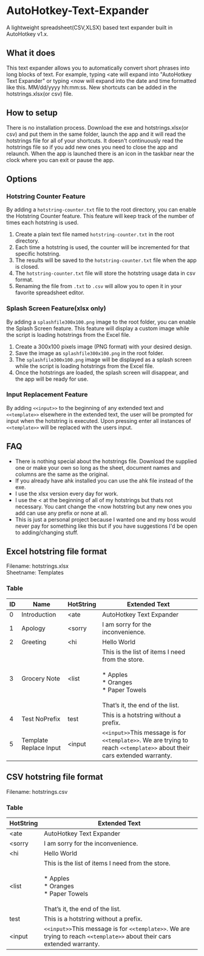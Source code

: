 # AutoHotkey-Text-Expander
A lightweight spreadsheet(CSV,XLSX) based text expander built in AutoHotkey v1.x.

## What it does
This text expander allows you to automatically convert short phrases into long blocks of text. For example, typing <ate will expand into "AutoHotkey Text Expander" or typing <now will expand into the date and time formatted like this. MM/dd/yyyy hh:mm:ss. New shortcuts can be added in the hotstrings.xlsx(or csv) file.

## How to setup
There is no installation process. Download the exe and hotstrings.xlsx(or csv) and put them in the same folder, launch the app and it will read the hotstrings file for all of your shortcuts. It doesn't continuously read the hotstrings file so if you add new ones you need to close the app and relaunch. When the app is launched there is an icon in the taskbar near the clock where you can exit or pause the app.

## Options

### Hotstring Counter Feature
By adding a `hotstring-counter.txt` file to the root directory, you can enable the Hotstring Counter feature. This feature will keep track of the number of times each hotstring is used.

1. Create a plain text file named `hotstring-counter.txt` in the root directory.
2. Each time a hotstring is used, the counter will be incremented for that specific hotstring.
3. The results will be saved to the `hotstring-counter.txt` file when the app is closed.
4. The `hotstring-counter.txt` file will store the hotstring usage data in csv format. 
5. Renaming the file from `.txt` to `.csv` will allow you to open it in your favorite spreadsheet editor. 

### Splash Screen Feature(xlsx only)
By adding a `splashfile300x100.png` image to the root folder, you can enable the Splash Screen feature. This feature will display a custom image while the script is loading hotstrings from the Excel file.
1. Create a 300x100 pixels image (PNG format) with your desired design.
2. Save the image as `splashfile300x100.png` in the root folder.
3. The `splashfile300x100.png` image will be displayed as a splash screen while the script is loading hotstrings from the Excel file.
4. Once the hotstrings are loaded, the splash screen will disappear, and the app will be ready for use.

### Input Replacement Feature
By adding `<<input>>` to the beginning of any extended text and `<<template>>` elsewhere in the extended text, the user will be prompted for input when the hotstring is executed. Upon pressing enter all instances of `<<template>>` will be replaced with the users input.

## FAQ
* There is nothing special about the hotstrings file. Download the supplied one or make your own so long as the sheet, document names and columns are the same as the original.
* If you already have ahk installed you can use the ahk file instead of the exe. 
* I use the xlsx version every day for work.
* I use the < at the beginning of all of my hotstrings but thats not necessary. You cant change the <now hotstring but any new ones you add can use any prefix or none at all.
* This is just a personal project because I wanted one and my boss would never pay for something like this but if you have suggestions I'd be open to adding/changing stuff. 

## Excel hotstring file format

Filename: hotstrings.xlsx  
Sheetname: Templates  

### Table
| ID | Name | HotString | Extended Text |
| -- | ---- | --------- | ------------- |
| 0 | Introduction | <ate | AutoHotkey Text Expander |
| 1 | Apology | <sorry | I am sorry for the inconvenience. |
| 2 | Greeting | <hi | Hello World |
| 3 | Grocery Note | <list | This is the list of items I need from the store.<br><br>    \* Apples<br>    \* Oranges<br>    \* Paper Towels<br><br>That’s it, the end of the list. |
| 4 | Test NoPrefix | test | This is a hotstring without a prefix. |
| 5 | Template Replace Input | <input | `<<input>>`This message is for `<<template>>`. We are trying to reach `<<template>>` about their cars extended warranty. |


## CSV hotstring file format

Filename: hotstrings.csv

### Table
| HotString | Extended Text |
| --------- | ------------- |
| <ate | AutoHotkey Text Expander |
| <sorry | I am sorry for the inconvenience. |
| <hi | Hello World |
| <list | This is the list of items I need from the store.<br><br>    \* Apples<br>    \* Oranges<br>    \* Paper Towels<br><br>That’s it, the end of the list. |
| test | This is a hotstring without a prefix. |
| <input | `<<input>>`This message is for `<<template>>`. We are trying to reach `<<template>>` about their cars extended warranty. |
